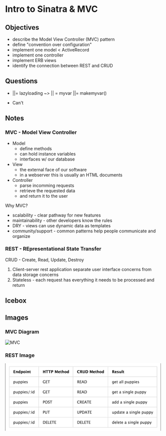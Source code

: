 # Intro to Sinatra & MVC

## Objectives

- describe the Model View Controller (MVC) pattern
- define "convention over configuration"
- implement one model < ActiveRecord
- implement one controller
- implement ERB views
- identify the connection between REST and CRUD

## Questions

- ||= lazyloading ~> || =
 myvar ||= makemyvar()
- <p> Can't </p>

## Notes

### MVC - Model View Controller
- Model
  - define methods
  - can hold instance variables
  - interfaces w/ our database
- View
  - the external face of our software
  - in a webserver this is usually an HTML documents
- Controller
  - parse incomming requests
  - retrieve the requested data
  - and return it to the user

Why MVC?

- scalability - clear pathway for new features
- maintainability - other developers know the rules
- DRY - views can use dynamic data as templates
- community/support - common patterns help people communicate and organize

### REST - REpresentational State Transfer

CRUD - Create, Read, Update, Destroy

1. Client-server rest application separate user interface concerns from data storage concerns
2. Stateless - each request has everything it needs to be processed and return


## Icebox

## Images

### MVC Diagram

![MVC](https://i.stack.imgur.com/jKOn7.jpg)

### REST Image

![REST](CRUDREST.png)